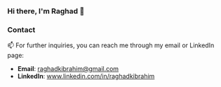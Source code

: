 ### Hi there, I'm Raghad 🌟 



### Contact

📫 For further inquiries, you can reach me through my email or LinkedIn page:

- **Email**: raghadkibrahim@gmail.com
- **LinkedIn**: www.linkedin.com/in/raghadkibrahim
